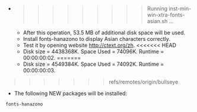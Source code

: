* >>>>>>>>> Running inst-min-win-xtra-fonts-asian.sh ...
  * After this operation, 53.5 MB of additional disk space will be used.
  * Install fonts-hanazono to display Asian characters correctly.
  * Test it by opening website http://ctext.org/zh.
<<<<<<< HEAD
  * Disk size = 4438368K. Space Used = 74096K. Runtime = 00:00:00:02.
=======
  * Disk size = 4549384K. Space Used = 74092K. Runtime = 00:00:00:03.
>>>>>>> refs/remotes/origin/bullseye
  * The following NEW packages will be installed:
  ```bash
fonts-hanazono
  ```

